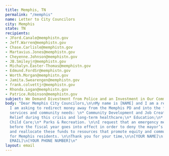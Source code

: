```yaml
---
title: Memphis, TN
permalink: "/memphis"
name: Letter to City Councilors
city: Memphis
state: TN
recipients:
- JFord.Canale@memphistn.gov
- Jeff.Warren@memphistn.gov
- Chase.Carlisle@memphistn.gov
- Martavius.Jones@memphistn.gov
- Cheyenne.Johnson@memphistn.gov
- JB.Smileyjr@memphistn.gov
- Michalyn.Easter-Thomas@memphistn.gov
- Edmund.FordSr@memphistn.gov
- Worth.Morgan@memphistn.gov
- Jamita.Swearengen@memphistn.gov
- frank.colvettjr@memphistn.gov
- Rhonda.Logan@memphistn.gov
- Patrice.Robinson@memphistn.gov
subject: We Demand Divestment from Police and an Investment in Our Communities
body: "Dear Memphis City Councilors,\n\nMy name is [NAME] and I am a resident of [NEIGHBORHOOD].
  I am asking to redirect money away from the Memphis PD and into the following social
  services and community needs: \n* Community Development and Job Creation;\n* COVID
  Relief during this crisis and long-term healthcare;\n* Education;\n* Housing;\n*
  Child Care;\n* Parks & Recreation. \n\nI request that an emergency meeting be called
  before the fiscal year goes into effect in order to deny the mayor’s proposed budget
  and reallocate these funds to resources that promote equity and community well-being
  for Memphis residents. \n\nThank you for your time,\n\n[YOUR NAME]\n[YOUR ADDRESS]\n[YOUR
  EMAIL]\n[YOUR PHONE NUMBER]\n"
layout: email
---
```


